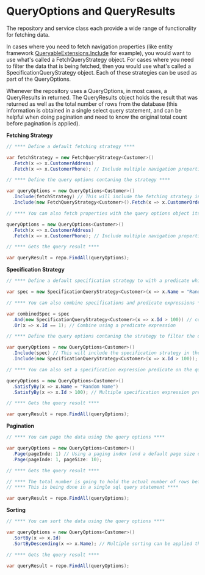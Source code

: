 # QueryOptions and QueryResults

The repository and service class each provide a wide range of functionality for fetching data.

In cases where you need to fetch navigation properties (like entity framework [QueryableExtensions.Include](https://msdn.microsoft.com/en-us/library/system.data.entity.queryableextensions.include(v=vs.113).aspx) for example), you would want to use what's called a FetchQueryStrategy object.
For cases where you need to filter the data that is being fetched, then you would use what's called a SpecificationQueryStrategy object.
Each of these strategies can be used as part of the QueryOptions.

Whenever the repository uses a QueryOptions, in most cases, a QueryResults in returned. The QueryResults object holds the result that was returned as well as the total number of rows from the database (this information is obtained in a single select query statement, and can be helpful when doing pagination and need to know the original total count before pagination is applied).

**Fetching Strategy**

```csharp
// **** Define a default fetching strategy ****

var fetchStrategy = new FetchQueryStrategy<Customer>()
  .Fetch(x => x.CustomerAddress)
  .Fetch(x => x.CustomerPhone); // Include multiple navigation properties this way

// **** Define the query options contaning the strategy ****

var queryOptions = new QueryOptions<Customer>()
  .Include(fetchStrategy) // This will include the fetching strategy in the query options
  .Include(new FetchQueryStrategy<Customer>().Fetch(x => x.CustomerOrder)); // Multiple fetching strategies can be combined this way

// **** You can also fetch properties with the query options object itself ****

queryOptions = new QueryOptions<Customer>()
  .Fetch(x => x.CustomerAddress)
  .Fetch(x => x.CustomerPhone); // Include multiple navigation properties this way

// **** Gets the query result ****

var queryResult = repo.FindAll(queryOptions);
```

**Specification Strategy**

```csharp
// **** Define a default specification strategy to with a predicate which is used to filter the data ****

var spec = new SpecificationQueryStrategy<Customer>(x => x.Name = "Random Name");

// **** You can also combine specifications and predicate expressions ****

var combinedSpec = spec
  .And(new SpecificationQueryStrategy<Customer>(x => x.Id > 100)) // combine using a spec
  .Or(x => x.Id == 1); // Combine using a predicate expression

// **** Define the query options contaning the strategy to filter the data ****

var queryOptions = new QueryOptions<Customer>()
  .Include(spec) // This will include the specification strategy in the query options
  .Include(new SpecificationQueryStrategy<Customer>(x => x.Id > 100)); // Multiple specs can be combined this way

// **** You can also set a specification expression predicate on the query options object itself ****

queryOptions = new QueryOptions<Customer>()
  .SatisfyBy(x => x.Name = "Random Name")
  .SatisfyBy(x => x.Id > 100); // Multiple specification expression predicates can be combine this way

// **** Gets the query result ****

var queryResult = repo.FindAll(queryOptions);
```

**Pagination**

```csharp
// **** You can page the data using the query options ****

var queryOptions = new QueryOptions<Customer>()
  .Page(pageInde: 1) // Using a paging index (and a default page size of 100 items)
  .Page(pageInde: 1, pageSize: 10);

// **** Gets the query result ****

// **** The total number is going to hold the actual number of rows before pagination was applied ****
// **** This is being done in a single sql query statement ****

var queryResult = repo.FindAll(queryOptions);
```

**Sorting**

```csharp
// **** You can sort the data using the query options ****

var queryOptions = new QueryOptions<Customer>()
  .SortBy(x => x.Id)
  .SortByDescending(x => x.Name); // Multiple sorting can be applied this way

// **** Gets the query result ****

var queryResult = repo.FindAll(queryOptions);
```
